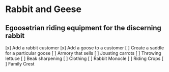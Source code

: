 ﻿# Rabbit and Geese

## Egoosetrian riding equipment for the discerning rabbit

[x] Add a rabbit customer
[x] Add a goose to a customer
[ ] Create a saddle for a particular goose
[ ] Armory that sells
	[ ] Jousting carrots
	[ ] Throwing lettuce
	[ ] Beak sharpening
[ ] Clothing
	[ ] Rabbit Monocle
	[ ] Riding Crops
	[ ] Family Crest
